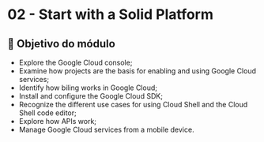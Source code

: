 # 02 - Start with a Solid Platform

## 🧭 Objetivo do módulo

- Explore the Google Cloud console;
- Examine how projects are the basis for enabling and using Google Cloud services;
- Identify how biling works in Google Cloud;
- Install and configure the Google Cloud SDK;
- Recognize the different use cases for using Cloud Shell and the Cloud Shell code editor;
- Explore how APIs work;
- Manage Google Cloud services from a mobile device.